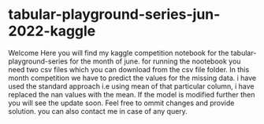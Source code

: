 # tabular-playground-series-jun-2022-kaggle
Welcome
Here you will find my kaggle competition notebook for the tabular-playground-series for the month of june.
for running the nootebook you need two csv files which you can download from the csv file folder.
In this month competition we have to predict the values for the missing data.
i have used the standard approach i.e using mean of that particular column, i have replaced the nan values with the mean.
If the model is modified further then you will see the update soon.
Feel free to ommit changes and provide solution.
you can also contact me in case of any query.
